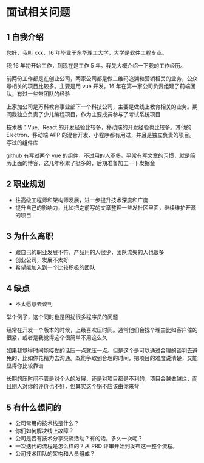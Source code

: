 # 面试相关问题

## 1 自我介绍

您好，我叫 xxx，16 年毕业于东华理工大学，大学是软件工程专业。

我 16 年初开始工作，到现在是工作 5 年。我先大概介绍一下我的工作经历。

前两份工作都是在创业公司，两家公司都是做二维码追溯和营销相关的业务，公众号相关的项目比较多。主要是用 vue 开发。16 年在第一家公司负责组建了前端团队，有过一些带团队的经验

上家加公司是万科教育事业部下一个科技公司，主要是做线上教育相关的业务。期间我独立负责了少儿编程项目，作为主要成员参与了考试系统项目

技术栈：Vue、React 的开发经验比较多，移动端的开发经验也比较多。其他的 Electron、移动端 APP 的混合开发、小程序都有用过，并且是独立负责的项目。写过的组件库

github 有写过两个 vue 的组件，不过用的人不多。平常有写文章的习惯，就是简历上面的博客，这几年积累了挺多的，后期准备加工一下发掘金

## 2 职业规划

- 往高级工程师和架构师发展，进一步提升技术深度和广度
- 提升自己的影响力，比如把之前写的文章整理一些发社区里面，继续维护开源的项目

## 3 为什么离职

- 跟自己的职业发展不符，产品用的人很少，团队流失的人也很多
- 创业公司，发展不太好
- 希望能加入到一个比较积极的团队

## 4 缺点

- 不太愿意去谈判

举个例子，这个同时也是困扰很多程序员的问题

经常在开发一个版本的时候，上级喜欢压时间。通常他们会找个理由比如客户催的很紧，或者是我觉得这个很简单不用这么久

如果我觉得时间能接受的话压一点就压一点。但是这个是可以通过合理的谈判去避免的，比如你花精力去沟通。既能争取到合理的时间，把项目的难度说清楚，又能显得你比较靠谱

长期的压时间不管是对个人的发展、还是对项目都是不利的，项目会越做越烂，而且别人对你的评价也不好，但其实这个锅不应该由你来背

## 5 有什么想问的

- 公司常用的技术栈是什么？
- 你们如何解决线上故障？
- 公司是否有技术分享交流活动？有的话，多久一次呢？
- 一次迭代的流程是怎么样的？从 PRD 评审开始到发布这一整个流程。
- 公司技术团队的架构和人员组成？
